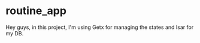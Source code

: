 # routine_app

Hey guys, in this project, I'm using Getx for managing the states and Isar for my DB.
